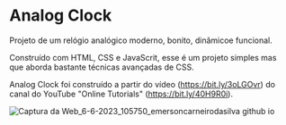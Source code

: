 # Analog Clock

Projeto de um relógio analógico moderno, bonito, dinâmicoe funcional.

Construído com HTML, CSS e JavaScrit, esse é um projeto simples mas que aborda bastante técnicas avançadas de CSS.

Analog Clock foi construído a partir do vídeo (https://bit.ly/3oLGOvr) do canal do YouTube "Online Tutorials" (https://bit.ly/40H9R0i).

![Captura da Web_6-6-2023_105750_emersoncarneirodasilva github io](https://github.com/emersoncarneirodasilva/analog-clock/assets/94311606/70c93f6b-2d26-4208-9eaf-230131f77d8f)
